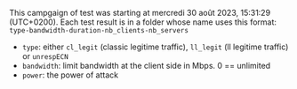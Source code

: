 This campgaign of test was starting at mercredi 30 août 2023, 15:31:29 (UTC+0200).
Each test result is in a folder whose name uses this format: `type-bandwidth-duration-nb_clients-nb_servers`
- `type`: either `cl_legit` (classic legitime traffic), `ll_legit` (ll legitime traffic) or `unrespECN`
- `bandwidth`: limit bandwidth at the client side in Mbps. 0 == unlimited
- `power`: the power of attack
